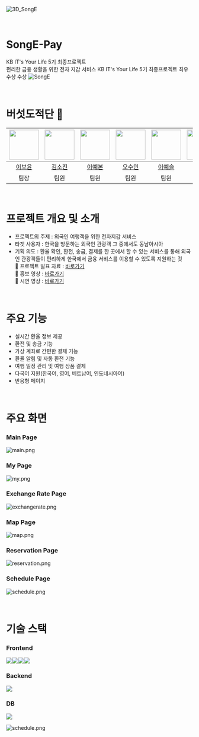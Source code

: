 ![3D_SongE](https://github.com/BoyunLee/song-e-pay/blob/main/frontend/public/images/3D_SongE.png)

<br>

# SongE-Pay 

KB IT's Your Life 5기 최종프로젝트 <br>
편리한 금융 생활을 위한 전자 지갑 서비스
KB IT's Your Life 5기 최종프로젝트 최우수상 수상
![SongE](https://github.com/BoyunLee/song-e-pay/blob/main/image/final.PNG)

<br>

# 버섯도적단 🍄

| <img src="https://github.com/BoyunLee.png" width="80"> | <img src="https://github.com/sojinnuna.png" width="80"> | <img src="https://github.com/ybon1107.png" width="80"> | <img src="https://github.com/ssooomm.png" width="80"> |  <img src="https://github.com/yesslee.png" width="80"> | <img src="https://github.com/cyh000127.png" width="80"> | <img src="https://github.com/ddubuk228.png" width="80"> |
| :----------------------------------------------------: | :------------------------------------------------------: | :--------------------------------------------------------: | :------------------------------------------------------: | :----------------------------------------------------: | :------------------------------------------------------: | :--------------------------------------------------------: |
|         [이보윤](https://github.com/BoyunLee)          |         [김소진](https://github.com/sojinnuna)          |         [이예본](https://github.com/ybon1107)          |         [오수민](https://github.com/ssooomm)          |         [이예슬](https://github.com/yesslee)          |         [최윤혁](https://github.com/cyh000127)          |         [황정현](https://github.com/ddubuk228)          |
|                          팀장                          |                           팀원                           |                            팀원                            |                           팀원                           |                           팀원                          |                           팀원                           |                            팀원                            | 

<br>

# 프로젝트 개요 및 소개

- 프로젝트의 주제 : 외국인 여행객을 위한 전자지갑 서비스<br>
- 타겟 사용자 : 한국을 방문하는 외국인 관광객 그 중에서도 동남아시아<br>
- 기획 의도 : 환율 확인, 환전, 송금, 결제를 한 곳에서 할 수 있는 서비스를 통해 외국인 관광객들이 편리하게 한국에서 금융 서비스를 이용할 수 있도록 지원하는 것 <br>
  🍄 프로젝트 발표 자료 : [바로가기](https://github.com/BoyunLee/song-e-pay/blob/main/project_proposal/P7-3_%EC%B5%9C%EC%A2%85%EB%B0%9C%ED%91%9CPPT.pdf) <br>
  🍄 홍보 영상 : [바로가기](https://drive.google.com/file/d/1UkoZNkEHmLKtGLDq3yU9m1WtTev0kOiA/view?usp=drive_link) <br>
  🍄 시연 영상 : [바로가기](https://drive.google.com/file/d/1IZ-fjrbJJ8tq1ABcHmEo2fI-5DCuaAQ9/view?usp=drive_link) <br>
  

<br>

# 주요 기능
- 실시간 환율 정보 제공
- 환전 및 송금 기능
- 가상 계좌로 간편한 결제 기능
- 환율 알림 및 자동 환전 기능
- 여행 일정 관리 및 여행 상품 결제
- 다국어 지원(한국어, 영어, 베트남어, 인도네시아어)
- 반응형 페이지

<br>

# 주요 화면
<h3>Main Page</h3>

![main.png](https://github.com/BoyunLee/song-e-pay/blob/main/image/main.png)

<h3>My Page</h3>

![my.png](https://github.com/BoyunLee/song-e-pay/blob/main/image/my.png)

<h3>Exchange Rate Page</h3>

![exchangerate.png](https://github.com/BoyunLee/song-e-pay/blob/main/image/exchangerate.png)

<h3>Map Page</h3>

![map.png](https://github.com/BoyunLee/song-e-pay/blob/main/image/map.png)

<h3>Reservation Page</h3>

![reservation.png](https://github.com/BoyunLee/song-e-pay/blob/main/image/reservation.png)

<h3>Schedule Page</h3>

![schedule.png](https://github.com/BoyunLee/song-e-pay/blob/main/image/schedule.png)

<br>

# 기술 스택
<h3>Frontend</h3> 
<div style="display: flex;">
  <img src="https://img.shields.io/badge/Vue.js-4FC08D?style=for-the-badge&logo=Vue.js&logoColor=white">
  <img src="https://img.shields.io/badge/HTML5-E34F26?style=for-the-badge&logo=HTML5&logoColor=white">
  <img src="https://img.shields.io/badge/CSS3-1572B6?style=for-the-badge&logo=CSS3&logoColor=white">
  <img src="https://img.shields.io/badge/Javascript-F7DF1E?style=for-the-badge&logo=Javascript&logoColor=white">
</div>

<h3>Backend</h3>
<div style="display: flex;">
  <img src="https://img.shields.io/badge/Java-ED8B00?style=for-the-badge&logo=openjdk&logoColor=white">
</div>

<h3>DB</h3>
<div style="display: flex;">
  <img src= "https://img.shields.io/badge/MySQL-4479A1?style=for-the-badge&logo=MySQL&logoColor=white">
</div>

![schedule.png](https://github.com/BoyunLee/song-e-pay/blob/main/project_proposal/%EC%8B%9C%EC%8A%A4%ED%85%9C%EC%95%84%ED%82%A4%ED%85%8D%EC%B2%98.png)



